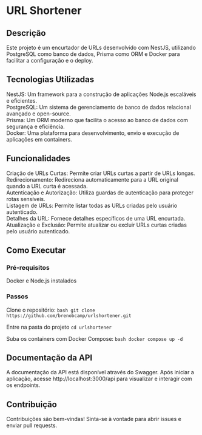 # URL Shortener

## Descrição

Este projeto é um encurtador de URLs desenvolvido com NestJS, utilizando PostgreSQL como banco de dados, Prisma como ORM e Docker para facilitar a configuração e o deploy.

## Tecnologias Utilizadas

NestJS: Um framework para a construção de aplicações Node.js escaláveis e eficientes.<br>
PostgreSQL: Um sistema de gerenciamento de banco de dados relacional avançado e open-source.<br>
Prisma: Um ORM moderno que facilita o acesso ao banco de dados com segurança e eficiência.<br>
Docker: Uma plataforma para desenvolvimento, envio e execução de aplicações em containers.<br>
## Funcionalidades

Criação de URLs Curtas: Permite criar URLs curtas a partir de URLs longas.<br>
Redirecionamento: Redireciona automaticamente para a URL original quando a URL curta é acessada.<br>
Autenticação e Autorização: Utiliza guardas de autenticação para proteger rotas sensíveis.<br>
Listagem de URLs: Permite listar todas as URLs criadas pelo usuário autenticado.<br>
Detalhes da URL: Fornece detalhes específicos de uma URL encurtada.<br>
Atualização e Exclusão: Permite atualizar ou excluir URLs curtas criadas pelo usuário autenticado.<br>
## Como Executar

### Pré-requisitos

Docker e Node.js instalados
### Passos

Clone o repositório: ```bash git clone https://github.com/brenobcamp/urlshortener.git```<br>

Entre na pasta do projeto ```cd urlshortener ```<br>

Suba os containers com Docker Compose: ```bash docker compose up -d ```

## Documentação da API

A documentação da API está disponível através do Swagger. Após iniciar a aplicação, acesse http://localhost:3000/api para visualizar e interagir com os endpoints.

## Contribuição

Contribuições são bem-vindas! Sinta-se à vontade para abrir issues e enviar pull requests.
